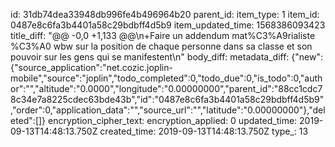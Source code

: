 id: 31db74dea33948db996fe4b496964b20
parent_id: 
item_type: 1
item_id: 0487e8c6fa3b4401a58c29bdbff4d5b9
item_updated_time: 1568386093423
title_diff: "@@ -0,0 +1,133 @@\n+Faire un addendum mat%C3%A9rialiste %C3%A0 wbw sur la position de chaque personne dans sa classe et son pouvoir sur les gens qui se manifestent\n"
body_diff: 
metadata_diff: {"new":{"source_application":"net.cozic.joplin-mobile","source":"joplin","todo_completed":0,"todo_due":0,"is_todo":0,"author":"","altitude":"0.0000","longitude":"0.00000000","parent_id":"88cc1cdc78c34e7a8225cdec63bde43b","id":"0487e8c6fa3b4401a58c29bdbff4d5b9","order":0,"application_data":"","source_url":"","latitude":"0.00000000"},"deleted":[]}
encryption_cipher_text: 
encryption_applied: 0
updated_time: 2019-09-13T14:48:13.750Z
created_time: 2019-09-13T14:48:13.750Z
type_: 13